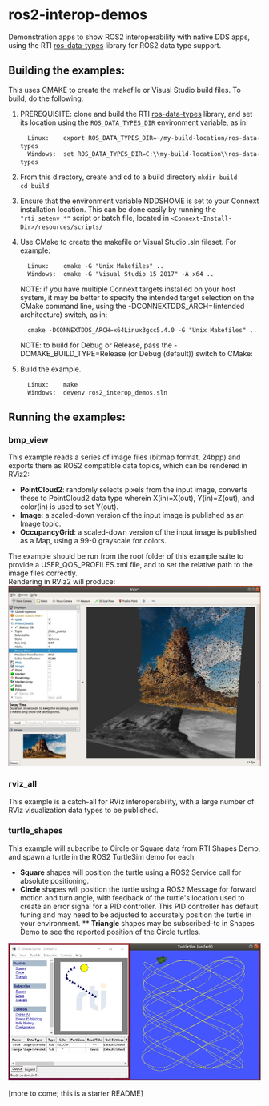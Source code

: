 # ros2-interop-demos
Demonstration apps to show ROS2 interoperability with native DDS apps, using the RTI [ros-data-types](https://github.com/neil-rti/ros-data-types) library for ROS2 data type support.


## Building the examples: 
This uses CMAKE to create the makefile or Visual Studio build files. 
To build, do the following: 
 1. PREREQUISITE: clone and build the RTI [ros-data-types](https://github.com/neil-rti/ros-data-types) library, and set its location using the `ROS_DATA_TYPES_DIR` environment variable, as in:
    ```
      Linux:    export ROS_DATA_TYPES_DIR=~/my-build-location/ros-data-types
      Windows:  set ROS_DATA_TYPES_DIR=C:\\my-build-location\\ros-data-types
    ```
 
 2. From this directory, create and cd to a build directory 
    `mkdir build`  
    `cd build`
  
 3. Ensure that the environment variable NDDSHOME is set to your Connext installation location. 
    This can be done easily by running the `"rti_setenv_*"` script or batch file, 
    located in `<Connext-Install-Dir>/resources/scripts/`
    
 4. Use CMake to create the makefile or Visual Studio .sln fileset.
    For example:
    ```
      Linux:    cmake -G "Unix Makefiles" ..
      Windows:  cmake -G "Visual Studio 15 2017" -A x64 ..
    ```
    NOTE: if you have multiple Connext targets installed on your host system, it may
    be better to specify the intended target selection on the CMake command line, using
    the -DCONNEXTDDS_ARCH=(intended architecture) switch, as in:
    ```
      cmake -DCONNEXTDDS_ARCH=x64Linux3gcc5.4.0 -G "Unix Makefiles" ..
    ```
    NOTE: to build for Debug or Release, pass the -DCMAKE_BUILD_TYPE=Release (or Debug (default)) switch to CMake:
    
 5. Build the example. 
    ```
      Linux:    make
      Windows:  devenv ros2_interop_demos.sln
    ```

## Running the examples: 
### **bmp_view** 
This example reads a series of image files (bitmap format, 24bpp) and exports them as ROS2 compatible data topics, which can be rendered in RViz2:
 * **PointCloud2**: randomly selects pixels from the input image, converts these to PointCloud2 data type wherein X(in)=X(out), Y(in)=Z(out), and color(in) is used to set Y(out).
 * **Image**: a scaled-down version of the input image is published as an Image topic.
 * **OccupancyGrid**: a scaled-down version of the input image is published as a Map, using a 99-0 grayscale for colors.
 
The example should be run from the root folder of this example suite to provide a USER_QOS_PROFILES.xml file, and to set the relative path to the image files correctly.  
Rendering in RViz2 will produce:
![RViz render](bmp_view_rviz.jpg)



### **rviz_all** 
This example is a catch-all for RViz interoperability, with a large number of RViz visualization data types to be published.  


### **turtle_shapes**  
This example will subscribe to Circle or Square data from RTI Shapes Demo, and spawn a turtle in the ROS2 TurtleSim demo for each.  
 * **Square** shapes will position the turtle using a ROS2 Service call for absolute positioning.
 * **Circle** shapes will position the turtle using a ROS2 Message for forward motion and turn angle, with feedback of the turtle's location used to create an error signal for a PID controller.  This PID controller has default tuning and may need to be adjusted to accurately position the turtle in your environment.
 ** **Triangle** shapes may be subscribed-to in Shapes Demo to see the reported position of the Circle turtles.  
 
![TurtleShapes](turtle_shapes.jpg)

[more to come; this is a starter README]
